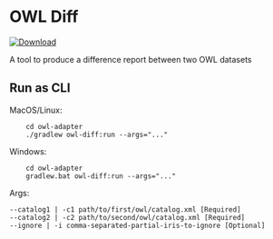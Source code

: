 # OWL Diff

[ ![Download](https://api.bintray.com/packages/opencaesar/owl-tools/owl-diff/images/download.svg) ](https://bintray.com/opencaesar/owl-tools/owl-diff/_latestVersion)

A tool to produce a difference report between two OWL datasets

## Run as CLI

MacOS/Linux:
```
    cd owl-adapter
    ./gradlew owl-diff:run --args="..."
```
Windows:
```
    cd owl-adapter
    gradlew.bat owl-diff:run --args="..."
```
Args:
```
--catalog1 | -c1 path/to/first/owl/catalog.xml [Required]
--catalog2 | -c2 path/to/second/owl/catalog.xml [Required]
--ignore | -i comma-separated-partial-iris-to-ignore [Optional]
```
